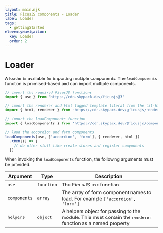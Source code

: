 ```yaml
---
layout: main.njk
title: FicusJS components - Loader
label: Loader
tags:
  - gettingStarted
eleventyNavigation:
  key: Loader
  order: 2
---
```

# Loader

A loader is available for importing multiple components.
The `loadComponents` function is promised-based and can import multiple components.

```js
// import the required FicusJS functions
import { use } from 'https://cdn.skypack.dev/ficusjs@3'

// import the renderer and html tagged template literal from the lit-html library
import { html, renderer } from 'https://cdn.skypack.dev/@ficusjs/renderers@4/uhtml'

// import the loadComponents function
import { loadComponents } from 'https://cdn.skypack.dev/@ficusjs/components/loader'

// load the accordion and form components
loadComponents(use, ['accordion', 'form'], { renderer, html })
  .then(() => {
    // do other stuff like create stores and register components
  })
```

When invoking the `loadComponents` function, the following arguments must be provided.

| Argument | Type | Description |
| --- | --- | --- |
| `use` | `function` | The FicusJS `use` function |
| `components` | `array` | The array of form component names to load. For example `['accordion', 'form']` |
| `helpers` | `object` | A helpers object for passing to the module. This must contain the `renderer` function as a named property |
